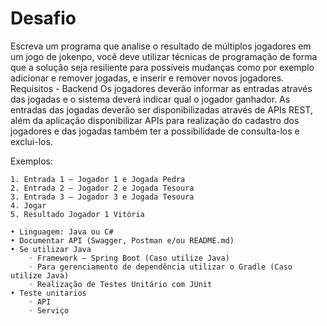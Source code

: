 # Desafio

Escreva um programa que analise o resultado de múltiplos jogadores em um jogo de jokenpo, você deve utilizar técnicas de programação de forma que a solução seja resiliente para possíveis mudanças como por exemplo adicionar e remover jogadas, e inserir e remover novos jogadores.
Requisitos - Backend
Os jogadores deverão informar as entradas através das jogadas e o sistema deverá indicar qual o jogador ganhador. 
As entradas das jogadas deverão ser disponibilizadas através de APIs REST, além da aplicação disponibilizar APIs para realização do cadastro dos jogadores e das jogadas também ter a possibilidade de consulta-los e exclui-los.

Exemplos:

    1. Entrada 1 – Jogador 1 e Jogada Pedra
    2. Entrada 2 – Jogador 2 e Jogada Tesoura
    3. Entrada 3 – Jogador 3 e Jogada Tesoura
    4. Jogar 
    5. Resultado Jogador 1 Vitória

    • Linguagem: Java ou C#
    • Documentar API (Swagger, Postman e/ou README.md)
    • Se utilizar Java
        ◦ Framework – Spring Boot (Caso utilize Java)
        ◦ Para gerenciamento de dependência utilizar o Gradle (Caso utilize Java)
        ◦ Realização de Testes Unitário com JUnit
    • Teste unitarios
        ◦ API
        ◦ Serviço
